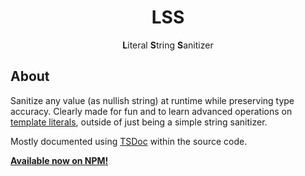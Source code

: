 <div align=center>

# LSS
**L**iteral **S**tring **S**anitizer

</div>

## About

Sanitize any value (as nullish string) at runtime while preserving type accuracy.
Clearly made for fun and to learn advanced operations on [template literals][ts1],
outside of just being a simple string sanitizer.

Mostly documented using [TSDoc] within the source code.

**[Available now on NPM!][npm]**

[TSDoc]: https://tsdoc.org/ "TSDoc: Homepage"
[ts1]: https://www.typescriptlang.org/docs/handbook/2/template-literal-types.html "TypeScript: Documentation – Template Literal Types"
[npm]: https://www.npmjs.com/package/@spacingbat3/lss "@spacingbat3/lss – NPM repository page"
